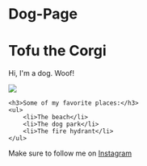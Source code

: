 # Dog-Page 
<!DOCTYPE html>
<html>
<head>
	<title>Rusty Steele</title>
</head>
<body>

<h1>Tofu the Corgi</h1>

<p>Hi, I'm a dog. Woof!</p>

<img src="https://pbs.twimg.com/profile_images/711631576619028480/kDJfVU9u_400x400.jpg">
	

	<h3>Some of my favorite places:</h3>
	<ul>
		<li>The beach</li>
		<li>The dog park</li>
		<li>The fire hydrant</li>
	</ul>
<p>Make sure to follow me on <a href="https://www.instagram.com/tofu_corgi/?hl=en">Instagram</a>
</p>

</body>
</html> 
